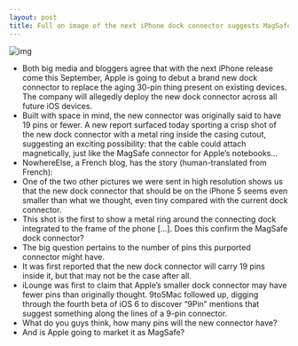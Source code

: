 ```yaml
---
layout: post
title: Full on image of the next iPhone dock connector suggests MagSafe functionality
---
```

![img](http://media.idownloadblog.com/wp-content/uploads/2012/08/iPhone-5-MagSafe-dock-connector-NowhereElse-001.jpg)
* Both big media and bloggers agree that with the next iPhone release come this September, Apple is going to debut a brand new dock connector to replace the aging 30-pin thing present on existing devices. The company will allegedly deploy the new dock connector across all future iOS devices.
* Built with space in mind, the new connector was originally said to have 19 pins or fewer. A new report surfaced today sporting a crisp shot of the new dock connector with a metal ring inside the casing cutout, suggesting an exciting possibility: that the cable could attach magnetically, just like the MagSafe connector for Apple’s notebooks…
* NowhereElse, a French blog, has the story (human-translated from French):
* One of the two other pictures we were sent in high resolution shows us that the new dock connector that should be on the iPhone 5 seems even smaller than what we thought, even tiny compared with the current dock connector.
* This shot is the first to show a metal ring around the connecting dock integrated to the frame of the phone […]. Does this confirm the MagSafe dock connector?
* The big question pertains to the number of pins this purported connector might have.
* It was first reported that the new dock connector will carry 19 pins inside it, but that may not be the case after all.
* iLounge was first to claim that Apple’s smaller dock connector may have fewer pins than originally thought. 9to5Mac followed up, digging through the fourth beta of iOS 6 to discover “9Pin” mentions that suggest something along the lines of a 9-pin connector.
* What do you guys think, how many pins will the new connector have?
* And is Apple going to market it as MagSafe?

